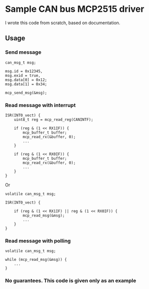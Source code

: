 

# Sample CAN bus MCP2515 driver


I wrote this code from scratch, based on documentation.


## Usage

### Send message

    can_msg_t msg;

    msg.id = 0x12345,
    msg.exid = true,
    msg.data[0] = 0x12;
    msg.data[1] = 0x34;

    mcp_send_msg(&msg);

### Read message with interrupt 

    ISR(INT0_vect) {
        uint8_t reg = mcp_read_reg(CANINTF);

        if (reg & (1 << RX1IF)) {
            mcp_buffer_t buffer;
            mcp_read_rx(&buffer, 0);
            ...
        }

        if (reg & (1 << RX0IF)) {
            mcp_buffer_t buffer;
            mcp_read_rx(&buffer, 0);
            ...
        }
    }

Or

    volatile can_msg_t msg;

    ISR(INT0_vect) {

        if (reg & (1 << RX1IF) || reg & (1 << RX0IF)) {
            mcp_read_msg(&msg);
            ...
        }
    }


### Read message with polling

    volatile can_msg_t msg;

    while (mcp_read_msg(&msg)) {
        ...
    }


### No guarantees. This code is given only as an example





